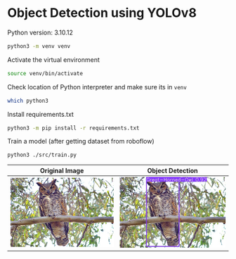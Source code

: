 # Object Detection using YOLOv8

Python version: 3.10.12

```bash
python3 -m venv venv
```

Activate the virtual environment

```bash
source venv/bin/activate
```

Check location of Python interpreter and make sure its in `venv`

```bash
which python3
```

Install requirements.txt

```bash
python3 -m pip install -r requirements.txt
```

Train a model (after getting dataset from roboflow)

```bash
python3 ./src/train.py
```

| Original Image                       | Object Detection                                      |
| ------------------------------------ | ----------------------------------------------------- |
| ![Mallards](/apps/model/examples/owl.jpg) | ![Mallards with bounding box](/apps/model/examples/result.jpg) |
